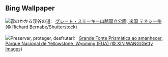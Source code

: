 ## Bing Wallpaper
![](https://www.bing.com/th?id=OHR.CadesCove_JA-JP4163759564_UHD.jpg&w=1000)霧のかかる渓谷の道:&nbsp;&ensp;[グレート・スモーキー山脈国立公園, 米国 テネシー州 (© Richard Bernabe/Shutterstock)](https://www.bing.com/th?id=OHR.CadesCove_JA-JP4163759564_UHD.jpg)
<br><br/>
![](https://www.bing.com/th?id=OHR.YellowstoneGeyser_PT-BR2303534903_UHD.jpg&w=1000)Preservar, proteger, desfrutar!:&nbsp;&ensp;[Grande Fonte Prismática ao amanhecer, Parque Nacional de Yellowstone, Wyoming (EUA) (© XIN WANG/Getty Images)](https://www.bing.com/th?id=OHR.YellowstoneGeyser_PT-BR2303534903_UHD.jpg)
<br><br/>
